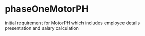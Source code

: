 # phaseOneMotorPH
initial requirement for MotorPH which includes employee details presentation and salary calculation
